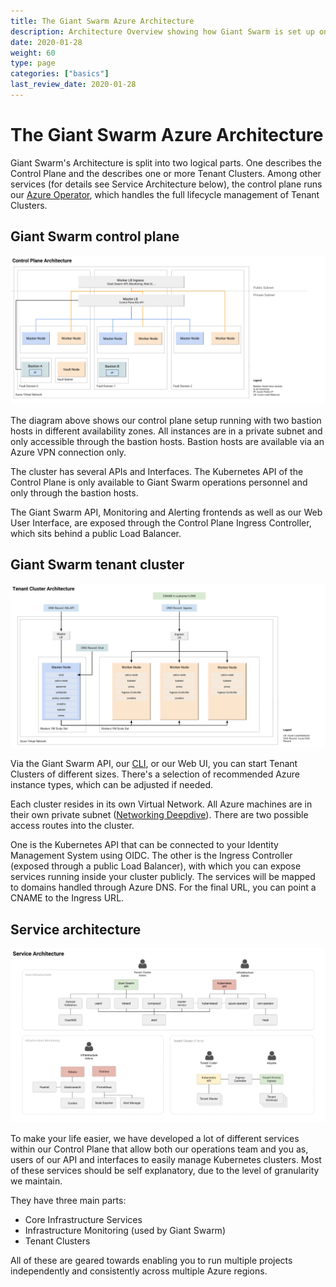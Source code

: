 ```yaml
---
title: The Giant Swarm Azure Architecture
description: Architecture Overview showing how Giant Swarm is set up on Microsoft Azure
date: 2020-01-28
weight: 60
type: page
categories: ["basics"]
last_review_date: 2020-01-28
---
```


# The Giant Swarm Azure Architecture

Giant Swarm's Architecture is split into two logical parts. One describes the Control Plane and the describes one or more Tenant Clusters. Among other services (for details see Service Architecture below), the control plane runs our [Azure Operator](https://github.com/giantswarm/azure-operator), which handles the full lifecycle management of Tenant Clusters.

## Giant Swarm control plane

![Control Plane Architecture](architecture-azure-control-plane.png)

The diagram above shows our control plane setup running with two bastion hosts in different availability zones. All instances are in a private subnet and only accessible through the bastion hosts. Bastion hosts are available via an Azure VPN connection only.

The cluster has several APIs and Interfaces. The Kubernetes API of the Control Plane is only available to Giant Swarm operations personnel and only through the bastion hosts.

The Giant Swarm API, Monitoring and Alerting frontends as well as our Web User Interface, are exposed through the Control Plane Ingress Controller, which sits behind a public Load Balancer.

## Giant Swarm tenant cluster

![Tenant Cluster Architecture](architecture-azure-tenant-cluster.png)

Via the Giant Swarm API, our [CLI](https://github.com/giantswarm/gsctl), or our Web UI, you can start Tenant Clusters of different sizes. There's a selection of recommended Azure instance types, which can be adjusted if needed.

Each cluster resides in its own Virtual Network. All Azure machines are in their own private subnet ([Networking Deepdive](https://blog.giantswarm.io/deep-dive-into-kubernetes-networking-in-azure/)). There are two possible access routes into the cluster.

One is the Kubernetes API that can be connected to your Identity Management System using OIDC. The other is the Ingress Controller (exposed through a public Load Balancer), with which you can expose services running inside your cluster publicly. The services will be mapped to domains handled through Azure DNS. For the final URL, you can point a CNAME to the Ingress URL.

## Service architecture

![Service Architecture](architecture-azure-services.png)

To make your life easier, we have developed a lot of different services within our Control Plane that allow both our operations team and you as, users of our API and interfaces to easily manage Kubernetes clusters. Most of these services should be self explanatory, due to the level of granularity we maintain.

They have three main parts:

* Core Infrastructure Services
* Infrastructure Monitoring (used by Giant Swarm)
* Tenant Clusters

All of these are geared towards enabling you to run multiple projects independently and consistently across multiple Azure regions.
